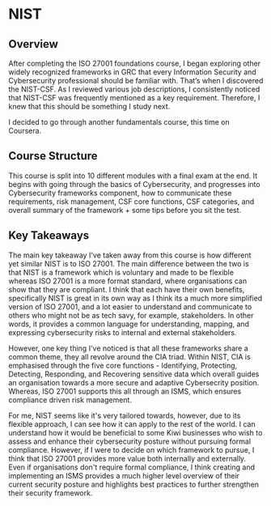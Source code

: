# NIST

## Overview

After completing the ISO 27001 foundations course, I began exploring other widely recognized frameworks in GRC that every Information Security and Cybersecurity professional should be familiar with. That’s when I discovered the NIST-CSF. As I reviewed various job descriptions, I consistently noticed that NIST-CSF was frequently mentioned as a key requirement. Therefore, I knew that this should be something I study next. 

I decided to go through another fundamentals course, this time on Coursera. 

## Course Structure

This course is split into 10 different modules with a final exam at the end. It begins with going through the basics of Cybersecurity, and progresses into Cybersecurity frameworks component, how to communicate these requirements, risk management, CSF core functions, CSF categories, and overall summary of the framework + some tips before you sit the test.

## Key Takeaways

The main key takeaway I've taken away from this course is how different yet similar NIST is to ISO 27001. The main difference between the two is that NIST is a framework which is voluntary and made to be flexible whereas ISO 27001 is a more format standard, where organisations can show that they are compliant. I think that each have their own benefits, specifically NIST is great in its own way as I think its a much more simplified version of ISO 27001, and a lot easier to understand and communicate to others who might not be as tech savy, for example, stakeholders. In other words, it provides a common language for understanding, mapping, and expressing cybersecurity risks to internal and external stakeholders. 

However, one key thing I've noticed is that all these frameworks share a common theme, they all revolve around the CIA triad. Within NIST, CIA is emphasised through the five core functions - Identifying, Protecting, Detecting, Responding, and Recovering sensitive data which overall guides an organisation towards a more secure and adaptive Cybersecrity position. Whereas, ISO 27001 supports this all through an ISMS, which ensures compliance driven risk management.

For me, NIST seems like it's very tailored towards, however, due to its flexible approach, I can see how it can apply to the rest of the world. I can understand how it would be beneficial to some Kiwi businesses who wish to assess and enhance their cybersecurity posture without pursuing formal compliance. However, if I were to decide on which framework to pursue, I think that ISO 27001 provides more value both internally and externally. Even if organisations don't require formal compliance, I think creating and implementing an ISMS provides a much higher level overview of their current security posture and highlights best practices to further strengthen their security framework. 
